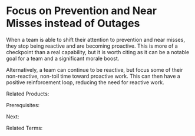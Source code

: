 # Focus on Prevention and Near Misses instead of Outages

When a team is able to shift their attention to prevention and near misses, they stop being reactive and are becoming proactive.  This is more of a checkpoint than a real capability, but it is worth citing as it can be a notable goal for a team and a significant morale boost.

Alternatively, a team can continue to be reactive, but focus some of their non-reactive, non-toil time toward proactive work.  This can then have a positive reinforcement loop, reducing the need for reactive work.

Related Products:

Prerequisites:

Next:

Related Terms:
